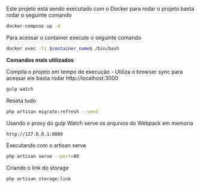 Este projeto está sendo executado com o Docker para rodar o projeto basta rodar o seguinte comando

```bash
docker-compose up -d
```

Para acessar o container execute o seguinte comando

````bash
docker exec -ti $container_name$ /bin/bash
````

**Comandos mais utilizados**

Compila o projeto em tempo de execução - Utiliza o browser sync
para acessar ele basta rodar http://localhost:3000
````bash
gulp watch 
````

Reseta tudo

````bash
php artisan migrate:refresh --seed
````

Usando o proxy do gulp Watch serve os arquivos do Webpack em memoria

```bash
http://127.0.0.1:8080
```

Executando com o artisan serve
```bash
php artisan serve --port=80
```

Criando o link do storage
```bash
php artisan storage:link
```
